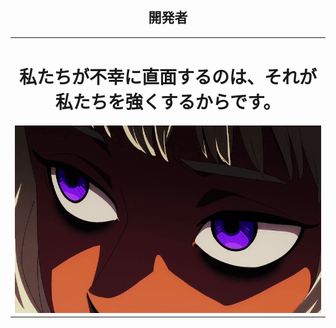 <h2 align="center">開発者</h2> 
<table align="center">
 <tr>
    </td>
    <td align="center">
     <h1>私たちが不幸に直面するのは、それが私たちを強くするからです。</h1>
     <a> 
        <img src="./img/thistle.gif" width="600px" height="300"/>  
    </a>
 </tr>
</table>









